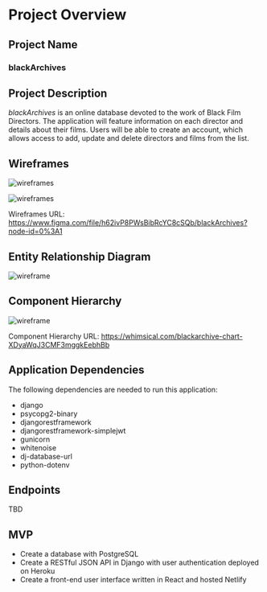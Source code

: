 # Project Overview

## Project Name

<h3><strong>blackArchives</strong></h3>

## Project Description

<em>blackArchives</em> is an online database devoted to the work of Black Film Directors. The application will feature information on each director and details about their films. Users will be able to create an account, which allows access to add, update and delete directors and films from the list.

## Wireframes

![wireframes](https://res.cloudinary.com/kacloud20/image/upload/v1643061990/Project%204/Screen_Shot_2022-01-24_at_5.06.17_PM_lmxkkb.png)

![wireframes](https://res.cloudinary.com/kacloud20/image/upload/v1643065507/Project%204/Screen_Shot_2022-01-24_at_6.04.46_PM_kjd6s6.png)

Wireframes URL: https://www.figma.com/file/h62ivP8PWsBibRcYC8cSQb/blackArchives?node-id=0%3A1

## Entity Relationship Diagram

![wireframe](https://res.cloudinary.com/kacloud20/image/upload/v1643052545/Project%204/untitled_2_ndtofd.png)

## Component Hierarchy

![wireframe](https://res.cloudinary.com/kacloud20/image/upload/v1643064832/Project%204/blackarchive_chart_2x_skokre.png)

Component Hierarchy URL: https://whimsical.com/blackarchive-chart-XDyaWqJ3CMF3mggkEebhBb

## Application Dependencies

The following dependencies are needed to run this application:

- django
- psycopg2-binary
- djangorestframework
- djangorestframework-simplejwt
- gunicorn
- whitenoise
- dj-database-url
- python-dotenv

## Endpoints

TBD

## MVP

- Create a database with PostgreSQL
- Create a RESTful JSON API in Django with user authentication deployed on Heroku
- Create a front-end user interface written in React and hosted Netlify
